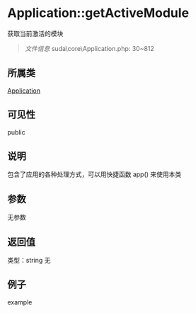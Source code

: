 # Application::getActiveModule
获取当前激活的模块
> *文件信息* suda\core\Application.php: 30~812
## 所属类 

[Application](../Application.md)

## 可见性

  public  
## 说明


包含了应用的各种处理方式，可以用快捷函数 app() 来使用本类


## 参数

无参数

## 返回值
类型：string
无

## 例子

example